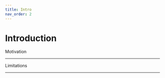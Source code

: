 ```yaml
---
title: Intro
nav_order: 2
---
```

Introduction
============



Motivation
**********

Limitations
***********